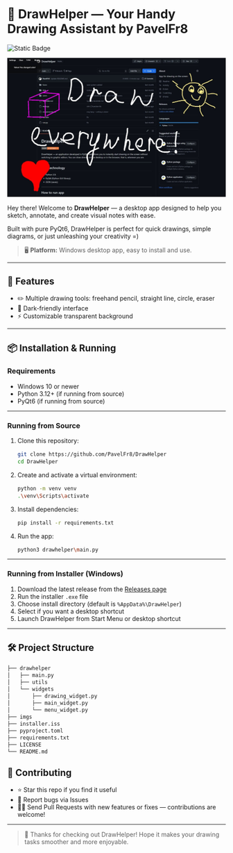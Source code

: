 # 🎨 DrawHelper — Your Handy Drawing Assistant by PavelFr8

![Static Badge](https://img.shields.io/badge/PyQt6-DrawHelper%20%F0%9F%96%8C-orange)

![DrawHelper Interface](imgs/img.png)

Hey there! Welcome to **DrawHelper** — a desktop app designed to help you sketch, annotate, and create visual notes with ease.

Built with pure PyQt6, DrawHelper is perfect for quick drawings, simple diagrams, or just unleashing your creativity =)

> 🖥️ **Platform:** Windows desktop app, easy to install and use.

---

## 🚀 Features

* ✏️ Multiple drawing tools: freehand pencil, straight line, circle, eraser
* 🌙 Dark-friendly interface
* ⚡ Customizable transparent background

---

## 📦 Installation & Running

### Requirements

* Windows 10 or newer
* Python 3.12+ (if running from source)
* PyQt6 (if running from source)

---

### Running from Source

1. Clone this repository:

   ```bash
   git clone https://github.com/PavelFr8/DrawHelper
   cd DrawHelper
   ```

2. Create and activate a virtual environment:

   ```bash
   python -m venv venv
   .\venv\Scripts\activate
   ```

3. Install dependencies:

   ```bash
   pip install -r requirements.txt
   ```

4. Run the app:

   ```bash
   python3 drawhelper\main.py  
   ```

---

### Running from Installer (Windows)

1. Download the latest release from the [Releases page](https://github.com/PavelFr8/DrawHelper/releases)
2. Run the installer `.exe` file
3. Choose install directory (default is `%AppData%\DrawHelper`)
4. Select if you want a desktop shortcut
5. Launch DrawHelper from Start Menu or desktop shortcut

---

## 🛠 Project Structure

```
├── drawhelper
│   ├── main.py
│   ├── utils
│   └── widgets
│       ├── drawing_widget.py
│       ├── main_widget.py
│       └── menu_widget.py
├── imgs
├── installer.iss
├── pyproject.toml
├── requirements.txt
├── LICENSE
└── README.md
```

## 🤝 Contributing

* ⭐ Star this repo if you find it useful
* 🐞 Report bugs via Issues
* 🧑‍💻 Send Pull Requests with new features or fixes — contributions are welcome!

---

> 🎨 Thanks for checking out DrawHelper!
> Hope it makes your drawing tasks smoother and more enjoyable.
